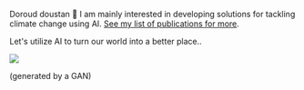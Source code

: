 Doroud doustan 👋 I am mainly interested in developing solutions for tackling climate change using AI. [See my list of publications for more](https://scholar.google.com/citations?user=bC7mSGUAAAAJ&hl).

Let's utilize AI to turn our world into a better place..

![](https://github.com/ArsamAryandoust/ArsamAryandoust/blob/master/rollover.gif)

(generated by a GAN)

